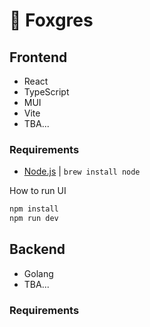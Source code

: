 # :fox_face: Foxgres

## Frontend

* React
* TypeScript
* MUI
* Vite
* TBA...

### Requirements

* [Node.js](https://nodejs.org/en) | `brew install node`

How to run UI

```sh
npm install
npm run dev
```

## Backend

* Golang
* TBA...

### Requirements